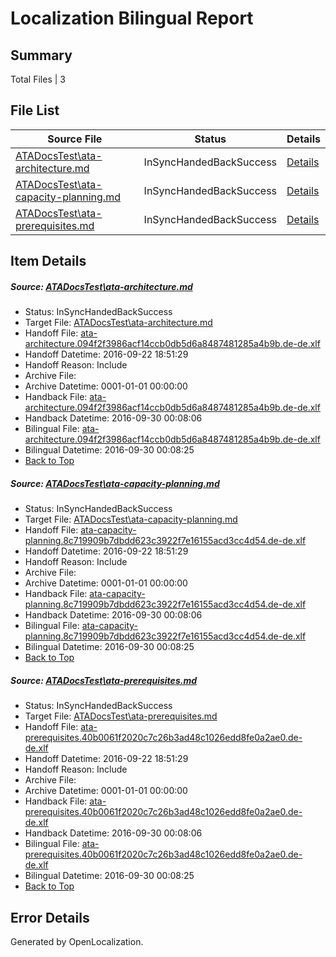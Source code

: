 # <a name='report-top'></a> Localization Bilingual Report

## Summary
 Total Files | 3

## File List
 Source File | Status | Details 
 ----------- | ------ | ------- 
 [ATADocsTest\ata-architecture.md](https://github.com/OpenLocalizationOrg/PowerShell-Docs/blob/b6d7639ee796630325be54fa1c8a91a729eaf075/ATADocsTest/ata-architecture.md) | InSyncHandedBackSuccess | [Details](#a9ddb1ddcf96b6e5d6c79ef33df841c8bd54a7719)
 [ATADocsTest\ata-capacity-planning.md](https://github.com/OpenLocalizationOrg/PowerShell-Docs/blob/b6d7639ee796630325be54fa1c8a91a729eaf075/ATADocsTest/ata-capacity-planning.md) | InSyncHandedBackSuccess | [Details](#81fb50ee2e1d4841e391a1a0c6f4d3aa02c0261810)
 [ATADocsTest\ata-prerequisites.md](https://github.com/OpenLocalizationOrg/PowerShell-Docs/blob/b6d7639ee796630325be54fa1c8a91a729eaf075/ATADocsTest/ata-prerequisites.md) | InSyncHandedBackSuccess | [Details](#4e4c455f09d5f14e48bcd84c33f375dce325d60b13)

## Item Details
##### <a name='a9ddb1ddcf96b6e5d6c79ef33df841c8bd54a7719'></a> Source: [ATADocsTest\ata-architecture.md](https://github.com/OpenLocalizationOrg/PowerShell-Docs/blob/b6d7639ee796630325be54fa1c8a91a729eaf075/ATADocsTest/ata-architecture.md)
* Status: InSyncHandedBackSuccess
* Target File: [ATADocsTest\ata-architecture.md](https://github.com/OpenLocalizationOrg/PowerShell-Docs.de-de/blob/4c5ad0e3367e0f1649db6efb6a0b7e61848e54ab/ATADocsTest/ata-architecture.md)
* Handoff File: [ata-architecture.094f2f3986acf14ccb0db5d6a8487481285a4b9b.de-de.xlf](https://github.com/OpenLocalizationOrg/PowerShell-Docs.handoff/blob/02ca5f296cdf202b08bbc50ad9324fc486d61f3d/ol-handoff/OpenLocalizationOrg/PowerShell-Docs.de-de/master/ata-architecture.094f2f3986acf14ccb0db5d6a8487481285a4b9b.de-de.xlf)
* Handoff Datetime: 2016-09-22 18:51:29
* Handoff Reason: Include
* Archive File: 
* Archive Datetime: 0001-01-01 00:00:00
* Handback File: [ata-architecture.094f2f3986acf14ccb0db5d6a8487481285a4b9b.de-de.xlf](https://github.com/OpenLocalizationOrg/PowerShell-Docs.handback/blob/bf9e11e23569c5a7aa3e32f73a265f0ad77eff84/ol-handback/OpenLocalizationOrg/PowerShell-Docs.de-de/master/ata-architecture.094f2f3986acf14ccb0db5d6a8487481285a4b9b.de-de.xlf)
* Handback Datetime: 2016-09-30 00:08:06
* Bilingual File: [ata-architecture.094f2f3986acf14ccb0db5d6a8487481285a4b9b.de-de.xlf](https://github.com/OpenLocalizationOrg/PowerShell-Docs.handback/blob/bf9e11e23569c5a7aa3e32f73a265f0ad77eff84/ol-handback/OpenLocalizationOrg/PowerShell-Docs.de-de/master/ata-architecture.094f2f3986acf14ccb0db5d6a8487481285a4b9b.de-de.xlf)
* Bilingual Datetime: 2016-09-30 00:08:25
* [Back to Top](#report-top)

##### <a name='81fb50ee2e1d4841e391a1a0c6f4d3aa02c0261810'></a> Source: [ATADocsTest\ata-capacity-planning.md](https://github.com/OpenLocalizationOrg/PowerShell-Docs/blob/b6d7639ee796630325be54fa1c8a91a729eaf075/ATADocsTest/ata-capacity-planning.md)
* Status: InSyncHandedBackSuccess
* Target File: [ATADocsTest\ata-capacity-planning.md](https://github.com/OpenLocalizationOrg/PowerShell-Docs.de-de/blob/4c5ad0e3367e0f1649db6efb6a0b7e61848e54ab/ATADocsTest/ata-capacity-planning.md)
* Handoff File: [ata-capacity-planning.8c719909b7dbdd623c3922f7e16155acd3cc4d54.de-de.xlf](https://github.com/OpenLocalizationOrg/PowerShell-Docs.handoff/blob/02ca5f296cdf202b08bbc50ad9324fc486d61f3d/ol-handoff/OpenLocalizationOrg/PowerShell-Docs.de-de/master/ata-capacity-planning.8c719909b7dbdd623c3922f7e16155acd3cc4d54.de-de.xlf)
* Handoff Datetime: 2016-09-22 18:51:29
* Handoff Reason: Include
* Archive File: 
* Archive Datetime: 0001-01-01 00:00:00
* Handback File: [ata-capacity-planning.8c719909b7dbdd623c3922f7e16155acd3cc4d54.de-de.xlf](https://github.com/OpenLocalizationOrg/PowerShell-Docs.handback/blob/bf9e11e23569c5a7aa3e32f73a265f0ad77eff84/ol-handback/OpenLocalizationOrg/PowerShell-Docs.de-de/master/ata-capacity-planning.8c719909b7dbdd623c3922f7e16155acd3cc4d54.de-de.xlf)
* Handback Datetime: 2016-09-30 00:08:06
* Bilingual File: [ata-capacity-planning.8c719909b7dbdd623c3922f7e16155acd3cc4d54.de-de.xlf](https://github.com/OpenLocalizationOrg/PowerShell-Docs.handback/blob/bf9e11e23569c5a7aa3e32f73a265f0ad77eff84/ol-handback/OpenLocalizationOrg/PowerShell-Docs.de-de/master/ata-capacity-planning.8c719909b7dbdd623c3922f7e16155acd3cc4d54.de-de.xlf)
* Bilingual Datetime: 2016-09-30 00:08:25
* [Back to Top](#report-top)

##### <a name='4e4c455f09d5f14e48bcd84c33f375dce325d60b13'></a> Source: [ATADocsTest\ata-prerequisites.md](https://github.com/OpenLocalizationOrg/PowerShell-Docs/blob/b6d7639ee796630325be54fa1c8a91a729eaf075/ATADocsTest/ata-prerequisites.md)
* Status: InSyncHandedBackSuccess
* Target File: [ATADocsTest\ata-prerequisites.md](https://github.com/OpenLocalizationOrg/PowerShell-Docs.de-de/blob/4c5ad0e3367e0f1649db6efb6a0b7e61848e54ab/ATADocsTest/ata-prerequisites.md)
* Handoff File: [ata-prerequisites.40b0061f2020c7c26b3ad48c1026edd8fe0a2ae0.de-de.xlf](https://github.com/OpenLocalizationOrg/PowerShell-Docs.handoff/blob/02ca5f296cdf202b08bbc50ad9324fc486d61f3d/ol-handoff/OpenLocalizationOrg/PowerShell-Docs.de-de/master/ata-prerequisites.40b0061f2020c7c26b3ad48c1026edd8fe0a2ae0.de-de.xlf)
* Handoff Datetime: 2016-09-22 18:51:29
* Handoff Reason: Include
* Archive File: 
* Archive Datetime: 0001-01-01 00:00:00
* Handback File: [ata-prerequisites.40b0061f2020c7c26b3ad48c1026edd8fe0a2ae0.de-de.xlf](https://github.com/OpenLocalizationOrg/PowerShell-Docs.handback/blob/bf9e11e23569c5a7aa3e32f73a265f0ad77eff84/ol-handback/OpenLocalizationOrg/PowerShell-Docs.de-de/master/ata-prerequisites.40b0061f2020c7c26b3ad48c1026edd8fe0a2ae0.de-de.xlf)
* Handback Datetime: 2016-09-30 00:08:06
* Bilingual File: [ata-prerequisites.40b0061f2020c7c26b3ad48c1026edd8fe0a2ae0.de-de.xlf](https://github.com/OpenLocalizationOrg/PowerShell-Docs.handback/blob/bf9e11e23569c5a7aa3e32f73a265f0ad77eff84/ol-handback/OpenLocalizationOrg/PowerShell-Docs.de-de/master/ata-prerequisites.40b0061f2020c7c26b3ad48c1026edd8fe0a2ae0.de-de.xlf)
* Bilingual Datetime: 2016-09-30 00:08:25
* [Back to Top](#report-top)


## Error Details

Generated by OpenLocalization.
